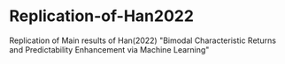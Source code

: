 # Replication-of-Han2022
Replication of Main results of Han(2022) "Bimodal Characteristic Returns and Predictability Enhancement via Machine Learning"
